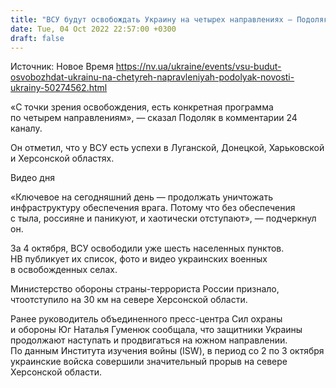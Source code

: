 ```yaml
---
title: "ВСУ будут освобождать Украину на четырех направлениях — Подоляк"
date: Tue, 04 Oct 2022 22:57:00 +0300
draft: false
---
```

Источник: Новое Время https://nv.ua/ukraine/events/vsu-budut-osvobozhdat-ukrainu-na-chetyreh-napravleniyah-podolyak-novosti-ukrainy-50274562.html


«С точки зрения освобождения, есть конкретная программа по четырем направлениям», — сказал Подоляк в комментарии 24 каналу. 

Он отметил, что у ВСУ есть успехи в Луганской, Донецкой, Харьковской и Херсонской областях. 

 Видео дня   

«Ключевое на сегодняшний день — продолжать уничтожать инфраструктуру обеспечения врага. Потому что без обеспечения с тыла, россияне и паникуют, и хаотически отступают», — подчеркнул он.

За 4 октября, ВСУ освободили уже шесть населенных пунктов. НВ публикует их список, фото и видео украинских военных в освобожденных селах.

Министерство обороны страны-террориста России признало, чтоотступило на 30 км на севере Херсонской области.

Ранее руководитель объединенного пресс-центра Сил охраны и обороны Юг Наталья Гуменюк сообщала, что защитники Украины продолжают наступать и продвигаться на южном направлении. По данным Института изучения войны (ISW), в период со 2 по 3 октября украинские войска совершили значительный прорыв на севере Херсонской области.
